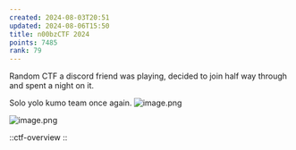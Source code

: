 ```yaml
---
created: 2024-08-03T20:51
updated: 2024-08-06T15:50
title: n00bzCTF 2024
points: 7485
rank: 79
---
```


Random CTF a discord friend was playing, decided to join half way through and spent a night on it.

Solo yolo kumo team once again.
![image.png](https://res.cloudinary.com/kumonochisanaka/image/upload/v1722820826/2024/08/c9f83c34c797a6e8d334193b30e325e0.png)

![image.png](https://res.cloudinary.com/kumonochisanaka/image/upload/v1722973862/2024/08/4435d5ed153f411c9b9289c753aafe26.png)

::ctf-overview
::
